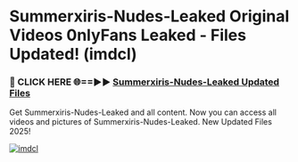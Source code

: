 # Summerxiris-Nudes-Leaked Original Videos 0nlyFans Leaked - Files Updated! (imdcl)

<h3>🔴 CLICK HERE 🌐==►► <a href="https://tinyurl.com/yc6ubb5a" rel="nofollow">Summerxiris-Nudes-Leaked Updated Files</a></h3>

Get Summerxiris-Nudes-Leaked and all content. Now you can access all videos and pictures of Summerxiris-Nudes-Leaked. New Updated Files 2025!

[![imdcl](https://i.imgur.com/7eu0CRL.gif)](https://tinyurl.com/yc6ubb5a)
